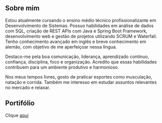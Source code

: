 ## Sobre mim
Estou atualmente cursando o ensino médio técnico profissionalizante em Desenvolvimento de Sistemas. Possuo habilidades em análise de dados com SQL, criação de REST APIs com Java e Spring Boot Framework, desenvolvimento web e gestão de projetos utilizando SCRUM e Waterfall. Tenho conhecimento avançado em inglês e breve conhecimento em alemão, com objetivo de me aperfeiçoar nessa língua.

Destaco-me pela boa comunicação, liderança, aprendizado contínuo, confiança, disciplina, foco e organização. Acredito que essas habilidades contribuem para um ambiente produtivo e harmonioso.

Nos meus tempos livres, gosto de praticar esportes como musculação, natação e corrida. Também me interesso em estudar assuntos relevantes no mercado e relaxar.

##

## Portifólio
Clique [aqui](https://rauldevportfolio.netlify.app/)

